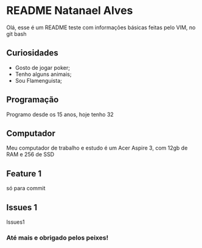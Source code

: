 # README Natanael Alves

Olá, esse é um README teste com informações básicas feitas pelo VIM, no git bash

## Curiosidades

- Gosto de jogar poker;
- Tenho alguns animais;
- Sou Flamenguista;

## Programação

Programo desde os 15 anos, hoje tenho 32

## Computador

Meu computador de trabalho e estudo é um Acer Aspire 3, com 12gb de RAM e 256 de SSD

## Feature 1

só para commit

## Issues 1

Issues1

### Até mais e obrigado pelos peixes!

